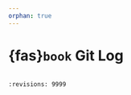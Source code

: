 ```yaml
---
orphan: true
---
```

# {fas}`book` Git Log
```{tags} status:hidden
```
```{git_changelog}
:revisions: 9999
```